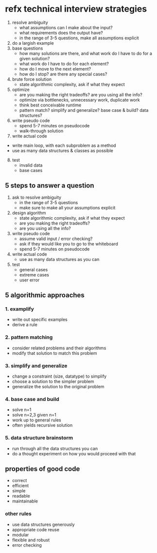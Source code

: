 # refx technical interview strategies

1. resolve ambiguity
   - what assumptions can I make about the input?
   - what requirements does the output have?
   - in the range of 3-5 questions, make all assumptions explicit
2. do a largish example
3. base questions
   - how many solutions are there, and what work do I have to do for a given solution?
   - what work do I have to do for each element?
   - how do I move to the next element?
   - how do I stop? are there any special cases?
4. brute force solution
   - state algorithmic complexity, ask if what they expect
5. optimize
   - are you making the right tradeoffs?  are you using all the info?
   - optimize via bottlenecks, unnecessary work, duplicate work
   - think best conceivable runtime
   - pattern match?  simplify and generalize?  base case & build?  data structures?
6. write pseudo code
   - spend 5-7 minutes on pseudocode
   - walk-through solution
7. write actual code
  - write main loop, with each subproblem as a method
  - use as many data structures & classes as possible
8. test
   - invalid data
   - base cases


## 5 steps to answer a question

1. ask to resolve ambiguity
    - in the range of 3-5 questions
    - make sure to make all your assumptions explicit
2. design algorithm
    - state algorithmic complexity, ask if what they expect
    - are you making the right tradeoffs?
    - are you using all the info?
3. write pseudo code
    - assume valid input / error checking?
    - ask if they would like you to go to the whiteboard
    - spend 5-7 minutes on pseudocode
4. write actual code
    - use as many data structures as you can
5. test
    - general cases
    - extreme cases
    - user error

## 5 algorithmic approaches

### 1. examplify

- write out specific examples
- derive a rule

### 2. pattern matching

- consider related problems and their algorithms
- modify that solution to match this problem

### 3. simplify and generalize

- change a constraint (size, datatype) to simplify
- choose a solution to the simpler problem
- generalize the solution to the original problem

### 4. base case and build

- solve n=1
- solve n=2,3 given n=1
- work up to general rules
- often yields recursive solution

### 5. data structure brainstorm

- run through all the data structures you can
- do a thought experiment on how you would proceed with that

## properties of good code

- correct
- efficient
- simple
- readable
- maintainable

### other rules

- use data structures generously
- appropriate code reuse
- modular
- flexible and robust
- error checking